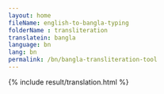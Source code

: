 ```yaml
--- 
layout: home 
fileName: english-to-bangla-typing
folderName : transliteration
translatein: bangla
language: bn
lang: bn
permalink: /bn/bangla-transliteration-tool
---
```

{% include result/translation.html %}

<script src="/js/result/translator.js" data-foldername="{{page.folderName}}" data-lang="{{page.lang}}"></script>